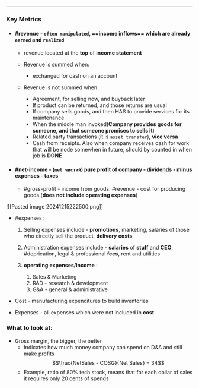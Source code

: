 ***
### Key Metrics

- #### #revenue - `often manipulated`, ==income inflows== which are already **`earned`** and **`realized`**  
	- revenue located at the **top** of **income statement**  
		
	- Revenue is summed when: 
		- exchanged for cash on an account
		
	- Revenue is not summed when:
		- Agreement, for selling now, and buyback later 
		- If product can be returned, and those returns are usual 
		- If company sells goods, and then HAS to provide services for its maintenance
		- When the middle man invoked(**Company provides goods for someone, and that someone promises to sells it**)
		- Related party transactions (it is `asset transfer`), **vice versa**		
		- Cash from receipts. Also when company receives cash for work that will be node somewhen in future, should by counted in when job is **DONE**

- ####  #net-income - (`net чистий`) **pure** profit of company - dividends - minus expenses - taxes
	
	-  #gross-profit - income from goods. #revenue - cost for producing goods (**does not include operating expenses**)

![[Pasted image 20241215222500.png]]

 - #expenses :
	1. Selling expenses include - **promotions**, marketing, salaries of those who directly sell the product, **delivery** **costs**
		
	2. Administration  expenses include - **salaries** of **stuff** and **CEO**, #deprication, legal & professional **fees**, rent and utilities 
		
	3. **operating expenses/income** :
		1. Sales & Marketing 
		2. R&D - research & development 
		3. G&A - general & administrative 

- Cost - manufacturing expenditures to build inventories
- Expenses - all expenses which were not included in **cost**

### What to look at:
- Gross margin, the bigger, the better 
	- Indicates how much money company can spend on D&A and still make profits $$\frac{NetSales - COSG}{Net Sales} = 34$$
	- Example, ratio of 80% tech stock, means that for each dollar of sales it requires only 20 cents of spends 